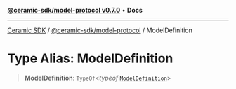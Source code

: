 [**@ceramic-sdk/model-protocol v0.7.0**](../README.md) • **Docs**

***

[Ceramic SDK](../../../README.md) / [@ceramic-sdk/model-protocol](../README.md) / ModelDefinition

# Type Alias: ModelDefinition

> **ModelDefinition**: `TypeOf`\<*typeof* [`ModelDefinition`](../variables/ModelDefinition.md)\>
